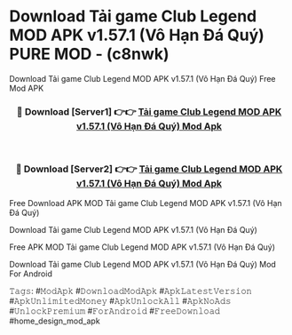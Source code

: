 # Download Tải game Club Legend MOD APK v1.57.1 (Vô Hạn Đá Quý) PURE MOD - (c8nwk)
Download Tải game Club Legend MOD APK v1.57.1 (Vô Hạn Đá Quý) Free Mod APK

<div align="center">
<h3>🔴 Download [Server1] 👉👉 <a href="https://apk-comot.site?title=Tải_game_Club_Legend_MOD_APK_v1.57.1_(Vô_Hạn_Đá_Quý)">Tải game Club Legend MOD APK v1.57.1 (Vô Hạn Đá Quý) Mod Apk</a></h3><br>

<h3>🔴 Download [Server2] 👉👉 <a href="https://apk-comot.site?title=Tải_game_Club_Legend_MOD_APK_v1.57.1_(Vô_Hạn_Đá_Quý)">Tải game Club Legend MOD APK v1.57.1 (Vô Hạn Đá Quý) Mod Apk</a></h3>
</div>


Free Download APK MOD Tải game Club Legend MOD APK v1.57.1 (Vô Hạn Đá Quý)

Download Tải game Club Legend MOD APK v1.57.1 (Vô Hạn Đá Quý) 

Free APK MOD Tải game Club Legend MOD APK v1.57.1 (Vô Hạn Đá Quý) 

Download Tải game Club Legend MOD APK v1.57.1 (Vô Hạn Đá Quý) Mod For Android

𝚃𝚊𝚐𝚜: #𝙼𝚘𝚍𝙰𝚙𝚔 #𝙳𝚘𝚠𝚗𝚕𝚘𝚊𝚍𝙼𝚘𝚍𝙰𝚙𝚔 #𝙰𝚙𝚔𝙻𝚊𝚝𝚎𝚜𝚝𝚅𝚎𝚛𝚜𝚒𝚘𝚗 #𝙰𝚙𝚔𝚄𝚗𝚕𝚒𝚖𝚒𝚝𝚎𝚍𝙼𝚘𝚗𝚎𝚢 #𝙰𝚙𝚔𝚄𝚗𝚕𝚘𝚌𝚔𝙰𝚕𝚕 #𝙰𝚙𝚔𝙽𝚘𝙰𝚍𝚜 #𝚄𝚗𝚕𝚘𝚌𝚔𝙿𝚛𝚎𝚖𝚒𝚞𝚖 #𝙵𝚘𝚛𝙰𝚗𝚍𝚛𝚘𝚒𝚍 #𝙵𝚛𝚎𝚎𝙳𝚘𝚠𝚗𝚕𝚘𝚊𝚍 #home_design_mod_apk